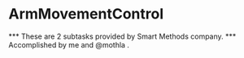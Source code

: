 # ArmMovementControl
*** These are 2 subtasks provided by Smart Methods company. *** 
Accomplished by me and @mothla .
